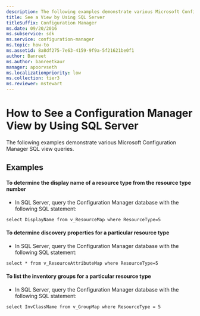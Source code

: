 ```yaml
---
description: The following examples demonstrate various Microsoft Configuration Manager SQL view queries.
title: See a View by Using SQL Server
titleSuffix: Configuration Manager
ms.date: 09/20/2016
ms.subservice: sdk
ms.service: configuration-manager
ms.topic: how-to
ms.assetid: 8a8df275-7e63-4159-9f9a-5f21621be0f1
author: Banreet
ms.author: banreetkaur
manager: apoorvseth
ms.localizationpriority: low
ms.collection: tier3
ms.reviewer: mstewart
---
```

# How to See a Configuration Manager View by Using SQL Server
The following examples demonstrate various Microsoft Configuration Manager SQL view queries.

## Examples

#### To determine the display name of a resource type from the resource type number

-   In SQL Server, query the Configuration Manager database with the following SQL statement:

```
select DisplayName from v_ResourceMap where ResourceType=5
```

#### To determine discovery properties for a particular resource type

-   In SQL Server, query the Configuration Manager database with the following SQL statement:

```
select * from v_ResourceAttributeMap where ResourceType=5
```

#### To list the inventory groups for a particular resource type

-   In SQL Server, query the Configuration Manager database with the following SQL statement:

```
select InvClassName from v_GroupMap where ResourceType = 5
```
